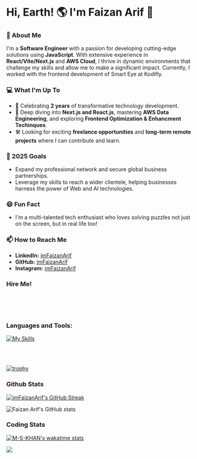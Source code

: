 # Hi, Earth! 🌎 I'm Faizan Arif 👋

### 🚀 About Me

I'm a **Software Engineer** with a passion for developing cutting-edge solutions using **JavaScript**. With extensive experience in **React/Vite/Next.js** and **AWS Cloud**, I thrive in dynamic environments that challenge my skills and allow me to make a significant impact. Currently, I worked with the frontend development of Smart Eye at Kodifly.

### 💻 What I'm Up To

- 🎉 Celebrating **2 years** of transformative technology development.
- 🌱 Deep diving into **Next.js and React.js**, mastering **AWS Data Engineering**, and exploring **Frontend Optimization & Enhancment Techinques**.
- 🛠️ Looking for exciting **freelance opportunities** and **long-term remote projects** where I can contribute and learn.

### 🎯 2025 Goals

- Expand my professional network and secure global business partnerships.
- Leverage my skills to reach a wider clientele, helping businesses harness the power of Web and AI technologies.

### 😄 Fun Fact

- I'm a multi-talented tech enthusiast who loves solving puzzles not just on the screen, but in real life too!

### 📫 How to Reach Me

- **LinkedIn:** [imFaizanArif](https://linkedin.com/in/imFaizanArif)
- **GitHub:** [imFaizanArif](https://github.com/imFaizanArif)
- **Instagram:** [imFaizanArif](https://instagram.com/imFaizanArif)

### Hire Me!

<br />
<br />
<br />

### Languages and Tools:

[![My Skills](https://skillicons.dev/icons?i=js,ts,html,css,nextjs,nodejs,python,anaconda,androidstudio,angular,bash,dart,debian,django,fastapi,flask,linux,pnpm,raspberrypi,redis,selenium,terraform,aws,flutter,express,pytorch,tensorflow,graphql,mongodb,postgres,firebase,gcp,materialui,sass,git,postman,vscode,figma,&theme=dark)](https://skillicons.dev)

<br />
<br />

[![trophy](https://github-profile-trophy.vercel.app/?username=M-S-KHAN&theme=discord&no-frame=true&rank=-?&column=-1)](https://github.com/ryo-ma/github-profile-trophy)

### Github Stats

[![imFaizanArif's GitHub Streak](http://github-readme-streak-stats.herokuapp.com?user=imFaizanArif&theme=gotham)](https://git.io/streak-stats)

![Faizan Arif's GitHub stats](https://github-readme-stats-orcin-pi-41.vercel.app/api?username=imFaizanArif&show_icons=true&theme=gotham&count_private=true&include_all_commits=true&hide_rank=true)

### Coding Stats

[![M-S-KHAN's wakatime stats](https://github-readme-stats.vercel.app/api/wakatime?username=MSKHAN&theme=gotham&layout=compact)]([https://www.fiverr.com/thepyclan])

[![](https://visitcount.itsvg.in/api?id=M-S-KHAN&icon=0&color=0)](https://visitcount.itsvg.in)

[twitter]: https://twitter.com/imFaizanArif
[linkedin]: https://linkedin.com/in/imFaizanArif
[personal]: https://faizanarifmskhan.vercel.app
